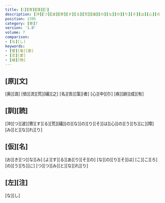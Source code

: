 ```yaml
---
title: [（][寄][藻][）]
description: [沖][つ][波][寄][す][る][荒][礒][の][な][の][り][そ][は][心][の][う][ち][に][障][み][と][な][れ][り]
position: 1395
category: [巻]7
version: '1.0'
volume: 7
comparison:
- [な][し]
keywords:
- [譬][喩][歌]
- [恋][愛]
- [植][物]
---
```


## [原][文]

[奥][浪] [依][流][荒][礒][之] [名][告][藻][者] [心][中][尓] [疾][跡][成][有]

## [訓][読]

[沖][つ][波][寄][す][る][荒][礒][の][な][の][り][そ][は][心][の][う][ち][に][障][み][と][な][れ][り]

## [仮][名]

[お][き][つ][な][み] [よ][す][る][あ][り][そ][の] [な][の][り][そ][は] [こ][こ][ろ][の][う][ち][に] [つ][つ][み][と][な][れ][り]

## [左][注]

[な][し]
